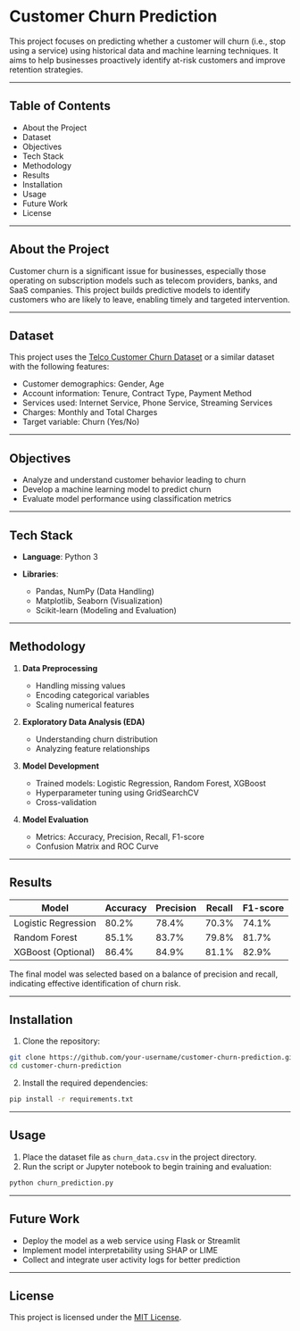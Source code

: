 # Customer Churn Prediction

This project focuses on predicting whether a customer will churn (i.e., stop using a service) using historical data and machine learning techniques. It aims to help businesses proactively identify at-risk customers and improve retention strategies.

---

## Table of Contents

* About the Project
* Dataset
* Objectives
* Tech Stack
* Methodology
* Results
* Installation
* Usage
* Future Work
* License

---

## About the Project

Customer churn is a significant issue for businesses, especially those operating on subscription models such as telecom providers, banks, and SaaS companies. This project builds predictive models to identify customers who are likely to leave, enabling timely and targeted intervention.

---

## Dataset

This project uses the [Telco Customer Churn Dataset](https://www.kaggle.com/blastchar/telco-customer-churn) or a similar dataset with the following features:

* Customer demographics: Gender, Age
* Account information: Tenure, Contract Type, Payment Method
* Services used: Internet Service, Phone Service, Streaming Services
* Charges: Monthly and Total Charges
* Target variable: Churn (Yes/No)

---

## Objectives

* Analyze and understand customer behavior leading to churn
* Develop a machine learning model to predict churn
* Evaluate model performance using classification metrics

---

## Tech Stack

* **Language**: Python 3
* **Libraries**:

  * Pandas, NumPy (Data Handling)
  * Matplotlib, Seaborn (Visualization)
  * Scikit-learn (Modeling and Evaluation)

---

## Methodology

1. **Data Preprocessing**

   * Handling missing values
   * Encoding categorical variables
   * Scaling numerical features

2. **Exploratory Data Analysis (EDA)**

   * Understanding churn distribution
   * Analyzing feature relationships

3. **Model Development**

   * Trained models: Logistic Regression, Random Forest, XGBoost
   * Hyperparameter tuning using GridSearchCV
   * Cross-validation

4. **Model Evaluation**

   * Metrics: Accuracy, Precision, Recall, F1-score
   * Confusion Matrix and ROC Curve

---

## Results

| Model               | Accuracy | Precision | Recall | F1-score |
| ------------------- | -------- | --------- | ------ | -------- |
| Logistic Regression | 80.2%    | 78.4%     | 70.3%  | 74.1%    |
| Random Forest       | 85.1%    | 83.7%     | 79.8%  | 81.7%    |
| XGBoost (Optional)  | 86.4%    | 84.9%     | 81.1%  | 82.9%    |

The final model was selected based on a balance of precision and recall, indicating effective identification of churn risk.

---

## Installation

1. Clone the repository:

```bash
git clone https://github.com/your-username/customer-churn-prediction.git
cd customer-churn-prediction
```

2. Install the required dependencies:

```bash
pip install -r requirements.txt
```

---

## Usage

1. Place the dataset file as `churn_data.csv` in the project directory.
2. Run the script or Jupyter notebook to begin training and evaluation:

```bash
python churn_prediction.py
```

---

## Future Work

* Deploy the model as a web service using Flask or Streamlit
* Implement model interpretability using SHAP or LIME
* Collect and integrate user activity logs for better prediction

---

## License

This project is licensed under the [MIT License](LICENSE).

